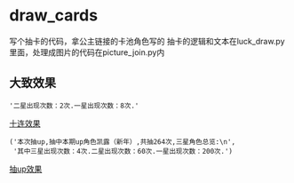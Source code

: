 # draw_cards
写个抽卡的代码，拿公主链接的卡池角色写的
抽卡的逻辑和文本在luck_draw.py里面，处理成图片的代码在picture_join.py内

## 大致效果

```
'二星出现次数：2次.一星出现次数：8次.'
```

[十连效果](十连.png)

```
('本次抽up,抽中本期up角色凯露（新年）,共抽264次,三星角色总览:\n',
 '其中三星出现次数：4次.二星出现次数：60次.一星出现次数：200次.')
```

[抽up效果](抽up.png)